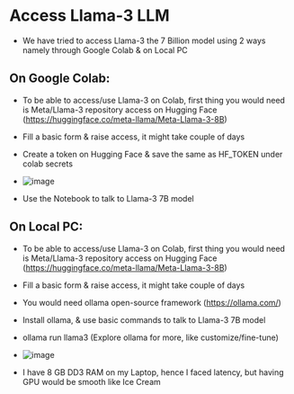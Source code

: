 # Access Llama-3 LLM
  - We have tried to access Llama-3 the 7 Billion model using 2 ways namely through Google Colab & on Local PC
## On Google Colab:
 - To be able to access/use Llama-3 on Colab, first thing you would need is Meta/Llama-3 repository access on Hugging Face
(https://huggingface.co/meta-llama/Meta-Llama-3-8B)
 - Fill a basic form & raise access, it might take couple of days
 - Create a token on Hugging Face & save the same as HF_TOKEN under colab secrets
 - ![image](https://github.com/sayanroy07/Llama-3/assets/39030649/9328c5d0-03ab-4aae-9bdd-7f849be26769)

 - Use the Notebook to talk to Llama-3 7B model

 ## On Local PC:
  - To be able to access/use Llama-3 on Colab, first thing you would need is Meta/Llama-3 repository access on Hugging Face
 (https://huggingface.co/meta-llama/Meta-Llama-3-8B)
 - Fill a basic form & raise access, it might take couple of days
 - You would need ollama open-source framework (https://ollama.com/)
 - Install ollama, & use basic commands to talk to Llama-3 7B model
 -   ollama run llama3 (Explore ollama for more, like customize/fine-tune)
 -   ![image](https://github.com/sayanroy07/Llama-3/assets/39030649/9f0da840-5f6e-4951-a780-8157a0741c73)

 - I have 8 GB DD3 RAM on my Laptop, hence I faced latency, but having GPU would be smooth like Ice Cream
